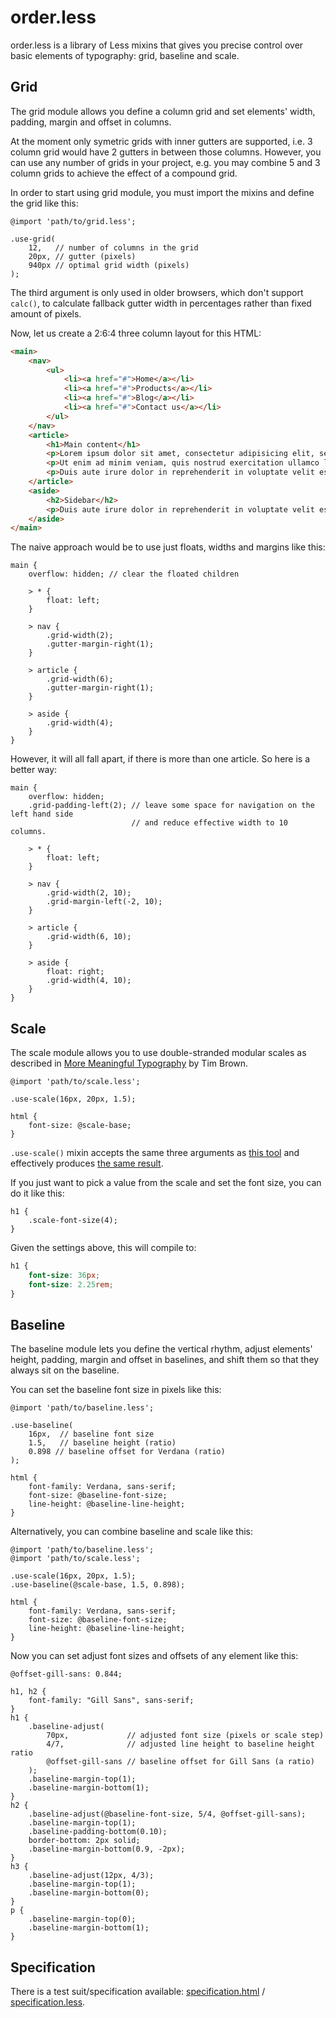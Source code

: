 # order.less

order.less is a library of Less mixins that gives you precise control over basic elements of  typography: grid, baseline and scale.

## Grid

The grid module allows you define a column grid and set elements' width, padding, margin and offset in columns.

At the moment only symetric grids with inner gutters are supported, i.e. 3 column grid would have 2 gutters in between those columns. However, you can use any number of grids in your project, e.g. you may combine 5 and 3 column grids to achieve the effect of a compound grid.

In order to start using grid module, you must import the mixins and define the grid like this:

```less
@import 'path/to/grid.less';

.use-grid(
    12,   // number of columns in the grid
    20px, // gutter (pixels)
    940px // optimal grid width (pixels)
);
```

The third argument is only used in older browsers, which don't support `calc()`, to calculate fallback gutter width in percentages rather than fixed amount of pixels.

Now, let us create a 2:6:4 three column layout for this HTML:

```html
<main>
    <nav>
        <ul>
            <li><a href="#">Home</a></li>
            <li><a href="#">Products</a></li>
            <li><a href="#">Blog</a></li>
            <li><a href="#">Contact us</a></li>
        </ul>
    </nav>
    <article>
        <h1>Main content</h1>
        <p>Lorem ipsum dolor sit amet, consectetur adipisicing elit, sed do eiusmod tempor incididunt ut labore et dolore magna aliqua.</p>
        <p>Ut enim ad minim veniam, quis nostrud exercitation ullamco laboris nisi ut aliquip ex ea commodo consequat.</p>
        <p>Duis aute irure dolor in reprehenderit in voluptate velit esse cillum dolore eu fugiat nulla pariatur. Excepteur sint occaecat cupidatat non proident, sunt in culpa qui officia deserunt mollit anim id est laborum.</p>
    </article>
    <aside>
        <h2>Sidebar</h2>
        <p>Duis aute irure dolor in reprehenderit in voluptate velit esse cillum dolore eu fugiat nulla pariatur. Excepteur sint occaecat cupidatat non proident, sunt in culpa qui officia deserunt mollit anim id est laborum.</p>
    </aside>
</main>
```

The naive approach would be to use just floats, widths and margins like this:

```less
main {
    overflow: hidden; // clear the floated children
    
    > * {
        float: left;
    }
    
    > nav {
        .grid-width(2);
        .gutter-margin-right(1);
    }
    
    > article {
        .grid-width(6);
        .gutter-margin-right(1);
    }
    
    > aside {
        .grid-width(4);
    }
}
```

However, it will all fall apart, if there is more than one article. So here is a better way:

```less
main {
    overflow: hidden;      
    .grid-padding-left(2); // leave some space for navigation on the left hand side
                           // and reduce effective width to 10 columns.
    
    > * {
        float: left;
    }
    
    > nav {
        .grid-width(2, 10);
        .grid-margin-left(-2, 10);
    }
    
    > article {
        .grid-width(6, 10);
    }
    
    > aside {
        float: right;
        .grid-width(4, 10);
    }
}
```


## Scale

The scale module allows you to use double-stranded modular scales as described in [More Meaningful Typography](http://alistapart.com/article/more-meaningful-typography) by Tim Brown. 

```less
@import 'path/to/scale.less';

.use-scale(16px, 20px, 1.5);

html {
    font-size: @scale-base;
}
```

`.use-scale()` mixin accepts the same three arguments as [this tool](http://modularscale.com) and effectively produces [the same result](http://modularscale.com/scale/?px1=16&px2=20&ra1=1.5).

If you just want to pick a value from the scale and set the font size, you can do it like this:

```less
h1 {
    .scale-font-size(4);
}
```

Given the settings above, this will compile to:

```css
h1 {
    font-size: 36px;
    font-size: 2.25rem;
}
```


## Baseline

The baseline module lets you define the vertical rhythm, adjust elements' height, padding, margin and offset in baselines, and shift them so that they always sit on the baseline.

You can set the baseline font size in pixels like this:

```less
@import 'path/to/baseline.less';

.use-baseline(
    16px,  // baseline font size
    1.5,   // baseline height (ratio)
    0.898 // baseline offset for Verdana (ratio)
);

html {
    font-family: Verdana, sans-serif;
    font-size: @baseline-font-size;
    line-height: @baseline-line-height;
}
```

Alternatively, you can combine baseline and scale like this:

```less
@import 'path/to/baseline.less';
@import 'path/to/scale.less';

.use-scale(16px, 20px, 1.5);
.use-baseline(@scale-base, 1.5, 0.898);

html {
    font-family: Verdana, sans-serif;
    font-size: @baseline-font-size;
    line-height: @baseline-line-height;
}
```

Now you can set adjust font sizes and offsets of any element like this:

```less
@offset-gill-sans: 0.844;

h1, h2 {
    font-family: "Gill Sans", sans-serif;
}
h1 {
    .baseline-adjust(
        70px,             // adjusted font size (pixels or scale step)
        4/7,              // adjusted line height to baseline height ratio
        @offset-gill-sans // baseline offset for Gill Sans (a ratio)
    );
    .baseline-margin-top(1);
    .baseline-margin-bottom(1);
}
h2 {
    .baseline-adjust(@baseline-font-size, 5/4, @offset-gill-sans);
    .baseline-margin-top(1);
    .baseline-padding-bottom(0.10);
    border-bottom: 2px solid;
    .baseline-margin-bottom(0.9, -2px);
}
h3 {
    .baseline-adjust(12px, 4/3);
    .baseline-margin-top(1);
    .baseline-margin-bottom(0);
}
p {
    .baseline-margin-top(0);
    .baseline-margin-bottom(1);
}
```

## Specification

There is a test suit/specification available: [specification.html](./specification.html) / [specification.less](./specification.less).
